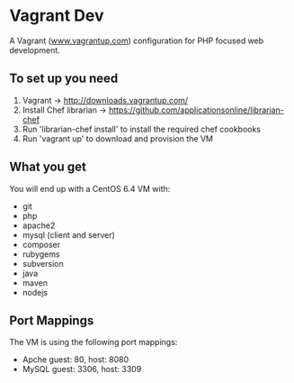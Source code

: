 # Vagrant Dev

A Vagrant (www.vagrantup.com) configuration for PHP focused web development.

## To set up you need

1. Vagrant -> http://downloads.vagrantup.com/
2. Install Chef librarian -> https://github.com/applicationsonline/librarian-chef
3. Run 'librarian-chef install' to install the required chef cookbooks 
4. Run 'vagrant up' to download and provision the VM 

## What you get 

You will end up with a CentOS 6.4 VM with:

* git
* php
* apache2
* mysql (client and server)
* composer
* rubygems
* subversion 
* java
* maven 
* nodejs

## Port Mappings 

The VM is using the following port mappings:

* Apche guest: 80, host: 8080
* MySQL guest: 3306, host: 3309